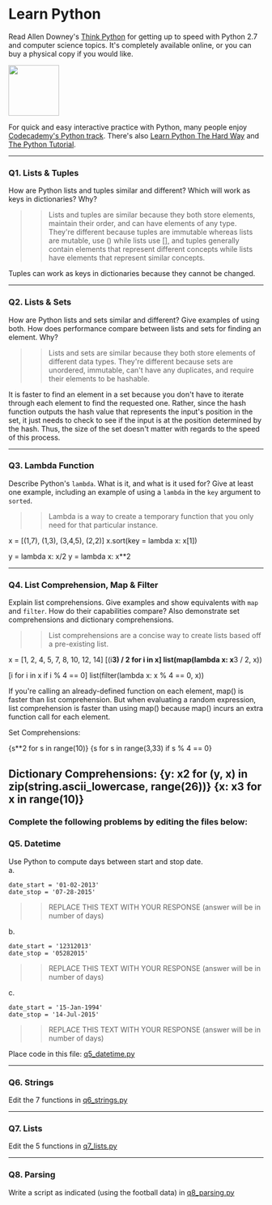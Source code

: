 # Learn Python

Read Allen Downey's [Think Python](http://www.greenteapress.com/thinkpython/) for getting up to speed with Python 2.7 and computer science topics. It's completely available online, or you can buy a physical copy if you would like.

<a href="http://www.greenteapress.com/thinkpython/"><img src="img/think_python.png" style="width: 100px;" target="_blank"></a>

For quick and easy interactive practice with Python, many people enjoy [Codecademy's Python track](http://www.codecademy.com/en/tracks/python). There's also [Learn Python The Hard Way](http://learnpythonthehardway.org/book/) and [The Python Tutorial](https://docs.python.org/2/tutorial/).

---

### Q1. Lists &amp; Tuples

How are Python lists and tuples similar and different? Which will work as keys in dictionaries? Why?

>> Lists and tuples are similar because they both store elements, maintain their order, and can have elements of any type. They're different because tuples are immutable whereas lists are mutable, use () while lists use [], and tuples generally contain elements that represent different concepts while lists have elements that represent similar concepts. 

Tuples can work as keys in dictionaries because they cannot be changed.

---

### Q2. Lists &amp; Sets

How are Python lists and sets similar and different? Give examples of using both. How does performance compare between lists and sets for finding an element. Why?

>> Lists and sets are similar because they both store elements of different data types. They're different because sets are unordered, immutable, can't have any duplicates, and require their elements to be hashable. 

It is faster to find an element in a set because you don't have to iterate through each element to find the requested one. Rather, since the hash function outputs the hash value that represents the input's position in the set, it just needs to check to see if the input is at the position determined by the hash. Thus, the size of the set doesn't matter with regards to the speed of this process.

---

### Q3. Lambda Function

Describe Python's `lambda`. What is it, and what is it used for? Give at least one example, including an example of using a `lambda` in the `key` argument to `sorted`.

>> Lambda is a way to create a temporary function that you only need for that particular instance. 

x = [(1,7), (1,3), (3,4,5), (2,2)]
x.sort(key = lambda x: x[1])

y = lambda x: x/2
y = lambda x: x**2

---

### Q4. List Comprehension, Map &amp; Filter

Explain list comprehensions. Give examples and show equivalents with `map` and `filter`. How do their capabilities compare? Also demonstrate set comprehensions and dictionary comprehensions.

>> List comprehensions are a concise way to create lists based off a pre-existing list. 

x = [1, 2, 4, 5, 7, 8, 10, 12, 14]
[(i**3) / 2 for i in x]
list(map(lambda x: x**3 / 2, x))

[i for i in x if i % 4 == 0]
list(filter(lambda x: x % 4 == 0, x))

If you're calling an already-defined function on each element, map() is faster than list comprehension. But when evaluating a random expression, list comprehension is faster than using map() because map() incurs an extra function call for each element.

Set Comprehensions:

{s**2 for s in range(10)}
{s for s in range(3,33) if s % 4 == 0}

Dictionary Comprehensions:
{y: x**2 for (y, x) in zip(string.ascii_lowercase, range(26))}
{x: x**3 for x in range(10)}
---

### Complete the following problems by editing the files below:

### Q5. Datetime
Use Python to compute days between start and stop date.   
a.  

```
date_start = '01-02-2013'    
date_stop = '07-28-2015'
```

>> REPLACE THIS TEXT WITH YOUR RESPONSE (answer will be in number of days)

b.  
```
date_start = '12312013'  
date_stop = '05282015'  
```

>> REPLACE THIS TEXT WITH YOUR RESPONSE (answer will be in number of days)

c.  
```
date_start = '15-Jan-1994'      
date_stop = '14-Jul-2015'  
```

>> REPLACE THIS TEXT WITH YOUR RESPONSE  (answer will be in number of days)

Place code in this file: [q5_datetime.py](python/q5_datetime.py)

---

### Q6. Strings
Edit the 7 functions in [q6_strings.py](python/q6_strings.py)

---

### Q7. Lists
Edit the 5 functions in [q7_lists.py](python/q7_lists.py)

---

### Q8. Parsing
Write a script as indicated (using the football data) in [q8_parsing.py](python/q8_parsing.py)





